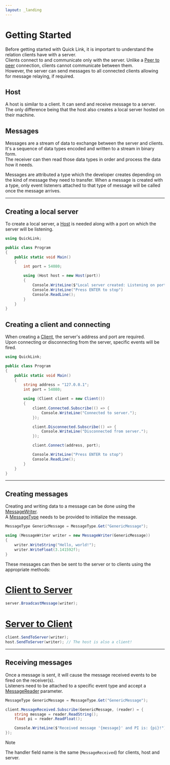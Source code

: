 ```yaml
---
layout: _landing
---
```


# Getting Started

Before getting started with Quick Link, it is important to understand the relation clients have with a server.  
Clients connect to and communicate only with the server. Unlike a [Peer to peer](https://en.wikipedia.org/wiki/Peer-to-peer) connection, clients cannot communicate between them.  
However, the server can send messages to all connected clients allowing for message relaying, if required.

## Host

A host is similar to a client. It can send and receive message to a server.  
The only difference being that the host also creates a local server hosted on their machine.

## Messages

Messages are a stream of data to exchange between the server and clients.
It's a sequence of data types encoded and written to a stream in binary form.  
The receiver can then read those data types in order and process the data how it needs.

Messages are attributed a type which the developer creates depending on the kind of message they need to transfer.
When a message is created with a type, only event listeners attached to that type of message will be called once the message arrives.

---

## Creating a local server

To create a local server, a [Host](<xref:QuickLink.Host>) is needed along with a port on which the server will be listening.

```csharp
using QuickLink;

public class Program
{
    public static void Main()
    {
        int port = 54080;

        using (Host host = new Host(port))
        {
            Console.WriteLine($"Local server created: Listening on port {port}.");
            Console.WriteLine("Press ENTER to stop")
            Console.ReadLine();
        }
    }
}
```

## Creating a client and connecting

When creating a [Client](<xref:QuickLink.Client>), the server's address and port are required.  
Upon connecting or disconnecting from the server, specific events will be fired.

```csharp
using QuickLink;

public class Program
{
    public static void Main()
    {
        string address = "127.0.0.1";
        int port = 54080;

        using (Client client = new Client())
        {
            client.Connected.Subscribe(() => {
                Console.WriteLine("Connected to server.");
            });

            client.Disconnected.Subscribe(() => {
                Console.WriteLine("Disconnected from server.");
            });

            client.Connect(address, port);

            Console.WriteLine("Press ENTER to stop")
            Console.ReadLine();
        }
    }
}
```

---

## Creating messages

Creating and writing data to a message can be done using the [MessageWriter](<xref:QuickLink.MessageWriter>).  
A [MessageType](<xref:QuickLink.MessageType>) needs to be provided to initialize the message.

```csharp
MessageType GenericMessage = MessageType.Get("GenericMessage");

using (MessageWriter writer = new MessageWriter(GenericMessage))
{
    writer.WriteString("Hello, world!");
    writer.WriteFloat(3.141592f);
}
```

These messages can then be sent to the server or to clients using the appropriate methods:

# [Client to Server](#tab/clienttoserver)

```csharp
server.BroadcastMessage(writer);
```

# [Server to Client](#tab/servertoclient)

```csharp
client.SendToServer(writer);
host.SendToServer(writer); // The host is also a client!
```

---

## Receiving messages

Once a message is sent, it will cause the message received events to be fired on the receiver(s).  
Listeners need to be attached to a specific event type and accept a [MessageReader](<xref:QuickLink.MessageReader>) parameter.

```csharp
MessageType GenericMessage = MessageType.Get("GenericMessage");

client.MessageReceived.Subscribe(GenericMessage, (reader) = {
    string message = reader.ReadString();
    float pi = reader.ReadFloat();

    Console.WriteLine($"Received message '{message}' and PI is: {pi}!");
});
```

> [!NOTE]
> The handler field name is the same (`MessageReceived`) for clients, host and server.